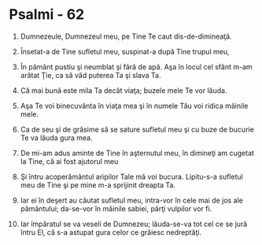 # Psalmi - 62

1. Dumnezeule, Dumnezeul meu, pe Tine Te caut dis-de-dimineaţă. 

2. Însetat-a de Tine sufletul meu, suspinat-a după Tine trupul meu, 

3. În pământ pustiu şi neumblat şi fără de apă. Aşa în locul cel sfânt m-am arătat Ţie, ca să văd puterea Ta şi slava Ta. 

4. Că mai bună este mila Ta decât viaţa; buzele mele Te vor lăuda. 

5. Aşa Te voi binecuvânta în viaţa mea şi în numele Tău voi ridica mâinile mele. 

6. Ca de seu şi de grăsime să se sature sufletul meu şi cu buze de bucurie Te va lăuda gura mea. 

7. De mi-am adus aminte de Tine în aşternutul meu, în dimineţi am cugetat la Tine, că ai fost ajutorul meu 

8. Şi întru acoperământul aripilor Tale mă voi bucura. Lipitu-s-a sufletul meu de Tine şi pe mine m-a sprijinit dreapta Ta. 

9. Iar ei în deşert au căutat sufletul meu, intra-vor în cele mai de jos ale pământului; da-se-vor în mâinile sabiei, părţi vulpilor vor fi. 

10. Iar împăratul se va veseli de Dumnezeu; lăuda-se-va tot cel ce se jură întru El, că s-a astupat gura celor ce grăiesc nedreptăţi. 

